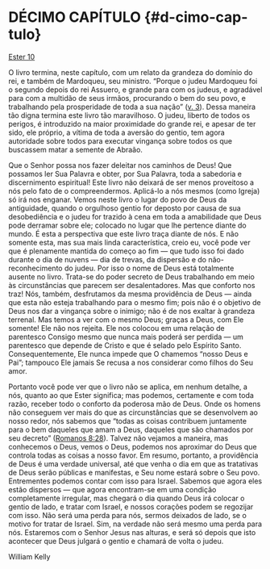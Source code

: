 # DÉCIMO CAPÍTULO {#d-cimo-cap-tulo}

[Ester 10](http://bibliaonline.com.br/acf/et/10)

O livro termina, neste capítulo, com um relato da grandeza do domínio do rei, e também de Mardoqueu, seu ministro. “Porque o judeu Mardoqueu foi o segundo depois do rei Assuero, e grande para com os judeus, e agradável para com a multidão de seus irmãos, procurando o bem do seu povo, e trabalhando pela prosperidade de toda a sua nação” ([v. 3](http://bibliaonline.com.br/acf/et/10/3)). Dessa maneira tão digna termina este livro tão maravilhoso. O judeu, liberto de todos os perigos, é introduzido na maior proximidade do grande rei, e apesar de ter sido, ele próprio, a vítima de toda a aversão do gentio, tem agora autoridade sobre todos para executar vingança sobre todos os que buscassem matar a semente de Abraão.

Que o Senhor possa nos fazer deleitar nos caminhos de Deus! Que possamos ler Sua Palavra e obter, por Sua Palavra, toda a sabedoria e discernimento espiritual! Este livro não deixará de ser menos proveitoso a nós pelo fato de o compreendermos. Aplicá-lo a nós mesmos (como Igreja) só irá nos enganar. Vemos neste livro o lugar do povo de Deus da antiguidade, quando o orgulhoso gentio for deposto por causa de sua desobediência e o judeu for trazido à cena em toda a amabilidade que Deus pode derramar sobre ele; colocado no lugar que lhe pertence diante do mundo. É esta a perspectiva que este livro traça diante de nós. E não somente esta, mas sua mais linda característica, creio eu, você pode ver que é plenamente mantida do começo ao fim — que tudo isso foi dado durante o dia de nuvens — dia de trevas, da dispersão e do não-reconhecimento do judeu. Por isso o nome de Deus está totalmente ausente no livro. Trata-se do poder secreto de Deus trabalhando em meio às circunstâncias que parecem ser desalentadores. Mas que conforto nos traz! Nós, também, desfrutamos da mesma providência de Deus — ainda que esta não esteja trabalhando para o mesmo fim; pois não é o objetivo de Deus nos dar a vingança sobre o inimigo; não é de nos exaltar à grandeza terrenal. Mas temos a ver com o mesmo Deus; graças a Deus, com Ele somente! Ele não nos rejeita. Ele nos colocou em uma relação de parentesco Consigo mesmo que nunca mais poderá ser perdida — um parentesco que depende de Cristo e que é selado pelo Espírito Santo. Consequentemente, Ele nunca impede que O chamemos “nosso Deus e Pai”; tampouco Ele jamais Se recusa a nos considerar como filhos do Seu amor.

Portanto você pode ver que o livro não se aplica, em nenhum detalhe, a nós, quanto ao que Ester significa; mas podemos, certamente e com toda razão, receber todo o conforto da poderosa mão de Deus. Onde os homens não conseguem ver mais do que as circunstâncias que se desenvolvem ao nosso redor, nós sabemos que “todas as coisas contribuem juntamente para o bem daqueles que amam a Deus, daqueles que são chamados por seu decreto” ([Romanos 8:28](http://bibliaonline.com.br/acf/rm/8/28)). Talvez não vejamos a maneira, mas conhecemos o Deus, vemos o Deus, podemos nos aproximar do Deus que controla todas as coisas a nosso favor. Em resumo, portanto, a providência de Deus é uma verdade universal, até que venha o dia em que as tratativas de Deus serão públicas e manifestas, e Seu nome estará sobre o Seu povo. Entrementes podemos contar com isso para Israel. Sabemos que agora eles estão dispersos — que agora encontram-se em uma condição completamente irregular, mas chegará o dia quando Deus irá colocar o gentio de lado, e tratar com Israel, e nossos corações podem se regozijar com isso. Não será uma perda para nós, sermos deixados de lado, se o motivo for tratar de Israel. Sim, na verdade não será mesmo uma perda para nós. Estaremos com o Senhor Jesus nas alturas, e será só depois que isto acontecer que Deus julgará o gentio e chamará de volta o judeu.

William Kelly